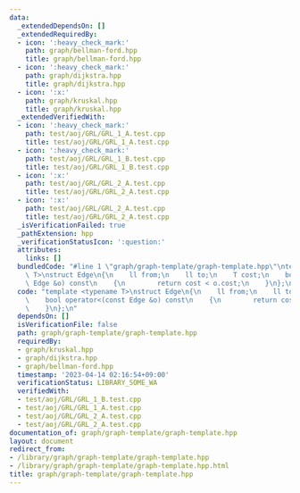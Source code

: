 ```yaml
---
data:
  _extendedDependsOn: []
  _extendedRequiredBy:
  - icon: ':heavy_check_mark:'
    path: graph/bellman-ford.hpp
    title: graph/bellman-ford.hpp
  - icon: ':heavy_check_mark:'
    path: graph/dijkstra.hpp
    title: graph/dijkstra.hpp
  - icon: ':x:'
    path: graph/kruskal.hpp
    title: graph/kruskal.hpp
  _extendedVerifiedWith:
  - icon: ':heavy_check_mark:'
    path: test/aoj/GRL/GRL_1_A.test.cpp
    title: test/aoj/GRL/GRL_1_A.test.cpp
  - icon: ':heavy_check_mark:'
    path: test/aoj/GRL/GRL_1_B.test.cpp
    title: test/aoj/GRL/GRL_1_B.test.cpp
  - icon: ':x:'
    path: test/aoj/GRL/GRL_2_A.test.cpp
    title: test/aoj/GRL/GRL_2_A.test.cpp
  - icon: ':x:'
    path: test/aoj/GRL/GRL_2_A.test.cpp
    title: test/aoj/GRL/GRL_2_A.test.cpp
  _isVerificationFailed: true
  _pathExtension: hpp
  _verificationStatusIcon: ':question:'
  attributes:
    links: []
  bundledCode: "#line 1 \"graph/graph-template/graph-template.hpp\"\ntemplate <typename\
    \ T>\nstruct Edge\n{\n    ll from;\n    ll to;\n    T cost;\n    bool operator<(const\
    \ Edge &o) const\n    {\n        return cost < o.cost;\n    }\n};\n"
  code: "template <typename T>\nstruct Edge\n{\n    ll from;\n    ll to;\n    T cost;\n\
    \    bool operator<(const Edge &o) const\n    {\n        return cost < o.cost;\n\
    \    }\n};\n"
  dependsOn: []
  isVerificationFile: false
  path: graph/graph-template/graph-template.hpp
  requiredBy:
  - graph/kruskal.hpp
  - graph/dijkstra.hpp
  - graph/bellman-ford.hpp
  timestamp: '2023-04-14 02:16:54+09:00'
  verificationStatus: LIBRARY_SOME_WA
  verifiedWith:
  - test/aoj/GRL/GRL_1_B.test.cpp
  - test/aoj/GRL/GRL_1_A.test.cpp
  - test/aoj/GRL/GRL_2_A.test.cpp
  - test/aoj/GRL/GRL_2_A.test.cpp
documentation_of: graph/graph-template/graph-template.hpp
layout: document
redirect_from:
- /library/graph/graph-template/graph-template.hpp
- /library/graph/graph-template/graph-template.hpp.html
title: graph/graph-template/graph-template.hpp
---
```

